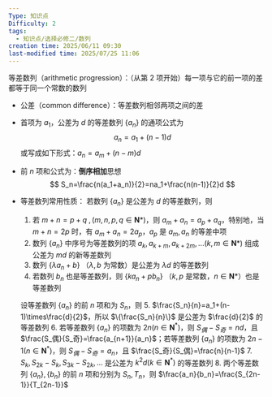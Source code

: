 ```yaml
---
Type: 知识点
Difficulty: 2
tags:
  - 知识点/选择必修二/数列
creation time: 2025/06/11 09:30
last-modified time: 2025/07/25 11:06
---
```

等差数列（arithmetic progression）：（从第 2 项开始）每一项与它的前一项的差都等于同一个常数的数列
- 公差（common difference）：等差数列相邻两项之间的差
- 首项为 $a_1$，公差为 $d$ 的等差数列 $\{a_n\}$ 的通项公式为
$$
a_n=a_1+(n-1)d
$$
    或写成如下形式：$a_n=a_m+(n-m)d$ 
- 前 $n$ 项和公式为：**倒序相加**思想
$$
S_n=\frac{n(a_1+a_n)}{2}=na_1+\frac{n(n-1)}{2}d
$$
- 等差数列常用性质：
	若数列 $\{a_n\}$ 是公差为 $d$ 的等差数列，则 
	1. 若 $m+n=p+q\;,(m,n,p,q\in \pmb N*)$，则 $a_m+a_n=a_p+a_q$，特别地，当 $m+n=2p$ 时，有 $a_m+a_n=2a_p$，$a_p$ 是 $a_m,a_n$ 的等差中项
	2. 数列 $\{a_n\}$ 中序号为等差数列的项 $a_k,a_{k+m},a_{k+2m},...(k,m\in \pmb N*)$ 组成公差为 $md$ 的新等差数列
	3. 数列 $\{\lambda a_n+b\}$ （$\lambda,b$ 为常数）是公差为 $\lambda d$ 的等差数列
	4. 若数列 $b_n$ 也是等差数列，则 $\{ka_n+pb_n\}$ （$k,p$ 是常数，$n\in \pmb N*$）也是等差数列
	
	设等差数列 $\{a_n\}$ 的前 $n$ 项和为 $S_n$，则
	 5. $\frac{S_n}{n}=a_1+(n-1)\times\frac{d}{2}$，所以 $\{\frac{S_n}{n}\}$ 是公差为 $\frac{d}{2}$ 的等差数列
	 6. 若等差数列 $\{a_n\}$ 的项数为 $2n(n\in\pmb N^*)$，则 $S_偶-S_奇=nd$，且 $\frac{S_偶}{S_奇}=\frac{a_{n+1}}{a_n}$；若等差数列 $\{a_n\}$ 的项数为 $2n-1(n\in\pmb N^*)$，则 $S_偶-S_奇=a_n$，且 $\frac{S_奇}{S_偶}=\frac{n}{n-1}$
	 7. $S_k,S_{2k}-S_k,S_{3k}-S_{2k},...$ 是公差为 $k^2d(k\in\pmb N^*)$ 的等差数列
	 8. 两个等差数列 $\{a_n\},\{b_n\}$ 的前 $n$ 项和分别为 $S_n,T_n$，则 $\frac{a_n}{b_n}=\frac{S_{2n-1}}{T_{2n-1}}$ 


